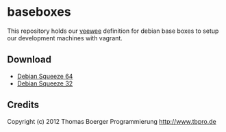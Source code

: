 # baseboxes

This repository holds our [veewee](https://github.com/jedi4ever/veewee) definition
for debian base boxes to setup our development machines with vagrant.

## Download

 - [Debian Squeeze 64](https://dl.dropbox.com/u/40223032/squeeze64.box)
 - [Debian Squeeze 32](https://dl.dropbox.com/u/40223032/squeeze32.box)

## Credits

Copyright (c) 2012 Thomas Boerger Programmierung <http://www.tbpro.de>
